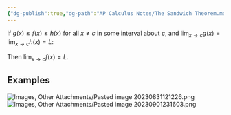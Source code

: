 ```yaml
---
{"dg-publish":true,"dg-path":"AP Calculus Notes/The Sandwich Theorem.md","permalink":"/ap-calculus-notes/the-sandwich-theorem/","created":"","updated":""}
---
```


If $g(x) \leq f(x) \leq h(x)$ for all $x \neq c$ in some interval about $c$, and $\displaystyle\lim_{x \to c} g(x) = \lim_{x \to c} h(x) = L$:

Then $\displaystyle\lim_{x \to c} f(x) =L$.
## Examples
![Images, Other Attachments/Pasted image 20230831121226.png](/img/user/Images,%20Other%20Attachments/Pasted%20image%2020230831121226.png)  
![Images, Other Attachments/Pasted image 20230901231603.png](/img/user/Images,%20Other%20Attachments/Pasted%20image%2020230901231603.png)
